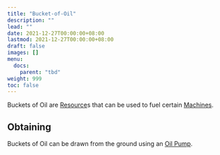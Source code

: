 ```yaml
---
title: "Bucket-of-Oil"
description: ""
lead: ""
date: 2021-12-27T00:00:00+08:00
lastmod: 2021-12-27T00:00:00+08:00
draft: false
images: []
menu: 
  docs:
    parent: "tbd"
weight: 999
toc: false
---
```


Buckets of Oil are [Resource](/docs/slimefun/resources)s that can be used to fuel certain [Machines](/docs/slimefun/electric-machines).

## Obtaining

Buckets of Oil can be drawn from the ground using an [Oil Pump](/docs/slimefun/oil-pump).
